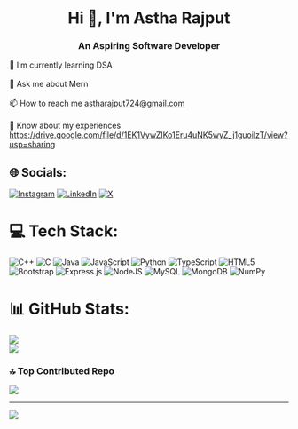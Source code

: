 <h1 align="center">Hi 👋, I'm Astha Rajput</h1>
<h3 align="center">An Aspiring Software Developer</h3>

🌱 I’m currently learning DSA<br><br>💬 Ask me about Mern<br><br>📫 How to reach me astharajput724@gmail.com<br><br>📄 Know about my experiences https://drive.google.com/file/d/1EK1VywZIKo1Eru4uNK5wyZ_j1guoilzT/view?usp=sharing

## 🌐 Socials:
[![Instagram](https://img.shields.io/badge/Instagram-%23E4405F.svg?logo=Instagram&logoColor=white)](https://instagram.com/astha_r_07) [![LinkedIn](https://img.shields.io/badge/LinkedIn-%230077B5.svg?logo=linkedin&logoColor=white)](https://linkedin.com/in/astha-rajput-18919a249) [![X](https://img.shields.io/badge/X-black.svg?logo=X&logoColor=white)](https://x.com/astha5306) 

# 💻 Tech Stack:
![C++](https://img.shields.io/badge/c++-%2300599C.svg?style=plastic&logo=c%2B%2B&logoColor=white) ![C](https://img.shields.io/badge/c-%2300599C.svg?style=plastic&logo=c&logoColor=white) ![Java](https://img.shields.io/badge/java-%23ED8B00.svg?style=plastic&logo=openjdk&logoColor=white) ![JavaScript](https://img.shields.io/badge/javascript-%23323330.svg?style=plastic&logo=javascript&logoColor=%23F7DF1E) ![Python](https://img.shields.io/badge/python-3670A0?style=plastic&logo=python&logoColor=ffdd54) ![TypeScript](https://img.shields.io/badge/typescript-%23007ACC.svg?style=plastic&logo=typescript&logoColor=white) ![HTML5](https://img.shields.io/badge/html5-%23E34F26.svg?style=plastic&logo=html5&logoColor=white) ![Bootstrap](https://img.shields.io/badge/bootstrap-%238511FA.svg?style=plastic&logo=bootstrap&logoColor=white) ![Express.js](https://img.shields.io/badge/express.js-%23404d59.svg?style=plastic&logo=express&logoColor=%2361DAFB) ![NodeJS](https://img.shields.io/badge/node.js-6DA55F?style=plastic&logo=node.js&logoColor=white) ![MySQL](https://img.shields.io/badge/mysql-4479A1.svg?style=plastic&logo=mysql&logoColor=white) ![MongoDB](https://img.shields.io/badge/MongoDB-%234ea94b.svg?style=plastic&logo=mongodb&logoColor=white) ![NumPy](https://img.shields.io/badge/numpy-%23013243.svg?style=plastic&logo=numpy&logoColor=white)
# 📊 GitHub Stats:
![](https://github-readme-streak-stats.herokuapp.com/?user=7-astha-rajput&theme=dark&hide_border=false)<br/>
![](https://github-readme-stats.vercel.app/api/top-langs/?username=7-astha-rajput&theme=dark&hide_border=false&include_all_commits=true&count_private=true&layout=compact)

### 🔝 Top Contributed Repo
![](https://github-contributor-stats.vercel.app/api?username=7-astha-rajput&limit=5&theme=dark&combine_all_yearly_contributions=true)

---
[![](https://visitcount.itsvg.in/api?id=7-astha-rajput&icon=0&color=0)](https://visitcount.itsvg.in)

<!-- Proudly created with GPRM ( https://gprm.itsvg.in ) -->
